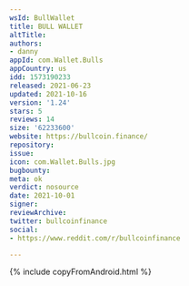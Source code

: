 ```yaml
---
wsId: BullWallet
title: BULL WALLET
altTitle: 
authors:
- danny
appId: com.Wallet.Bulls
appCountry: us
idd: 1573190233
released: 2021-06-23
updated: 2021-10-16
version: '1.24'
stars: 5
reviews: 14
size: '62233600'
website: https://bullcoin.finance/
repository: 
issue: 
icon: com.Wallet.Bulls.jpg
bugbounty: 
meta: ok
verdict: nosource
date: 2021-10-01
signer: 
reviewArchive: 
twitter: bullcoinfinance
social:
- https://www.reddit.com/r/bullcoinfinance

---
```


{% include copyFromAndroid.html %}
